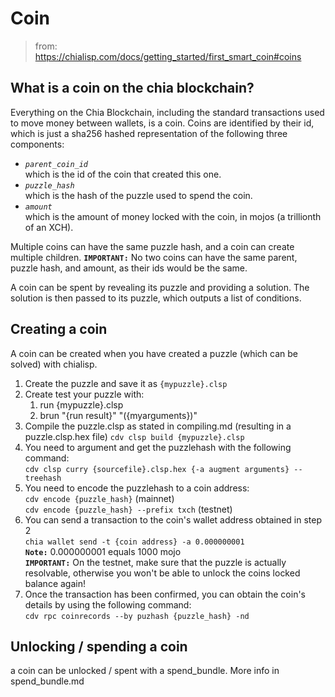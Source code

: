 # Coin
> from: https://chialisp.com/docs/getting_started/first_smart_coin#coins

## What is a coin on the chia blockchain?
Everything on the Chia Blockchain, including the standard transactions used to move money between wallets, is a coin. 
Coins are identified by their id, which is just a sha256 hashed representation of the following three components:

- *`parent_coin_id`*  
    which is the id of the coin that created this one.
- *`puzzle_hash`*  
    which is the hash of the puzzle used to spend the coin.
- *`amount`*  
    which is the amount of money locked with the coin, in mojos (a trillionth of an XCH).

Multiple coins can have the same puzzle hash, and a coin can create multiple children. 
**`IMPORTANT:`** No two coins can have the same parent, puzzle hash, and amount, as their ids would be the same.

A coin can be spent by revealing its puzzle and providing a solution. The solution is then passed to its puzzle, which outputs a list of conditions.

## Creating a coin
A coin can be created when you have created a puzzle (which can be solved) with chialisp.
1. Create the puzzle and save it as `{mypuzzle}.clsp`
2. Create test your puzzle with:
    1. run {mypuzzle}.clsp
    2. brun "{run result}" "({myarguments})"
3. Compile the puzzle.clsp as stated in compiling.md (resulting in a puzzle.clsp.hex file)
    `cdv clsp build {mypuzzle}.clsp`
4. You need to argument and get the puzzlehash with the following command:  
    `cdv clsp curry {sourcefile}.clsp.hex {-a augment arguments} --treehash`
5. You need to encode the puzzlehash to a coin address:  
    `cdv encode {puzzle_hash}` (mainnet)  
    `cdv encode {puzzle_hash} --prefix txch` (testnet)
6. You can send a transaction to the coin's wallet address obtained in step 2  
    `chia wallet send -t {coin address} -a 0.000000001`  
    **`Note:`** 0.000000001 equals 1000 mojo  
    **`IMPORTANT:`** On the testnet, make sure that the puzzle is actually resolvable, otherwise you won't be able to unlock the coins locked balance again!
7. Once the transaction has been confirmed, you can obtain the coin's details by using the following command:  
    `cdv rpc coinrecords --by puzhash {puzzle_hash} -nd`

## Unlocking / spending a coin
a coin can be unlocked / spent with a spend_bundle. More info in spend_bundle.md